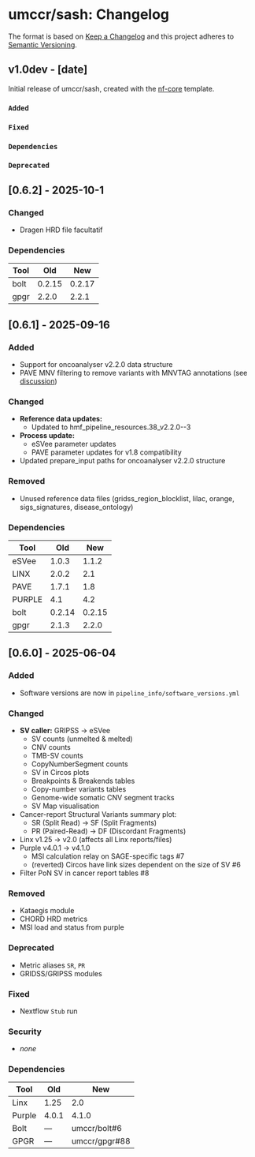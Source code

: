 # umccr/sash: Changelog

The format is based on [Keep a Changelog](https://keepachangelog.com/en/1.0.0/)
and this project adheres to [Semantic Versioning](https://semver.org/spec/v2.0.0.html).

## v1.0dev - [date]

Initial release of umccr/sash, created with the [nf-core](https://nf-co.re/) template.

### `Added`

### `Fixed`

### `Dependencies`

### `Deprecated`

## [0.6.2] - 2025-10-1

### Changed

- Dragen HRD file facultatif

### Dependencies

| Tool | Old | New |
|------|-----|-----|
| bolt | 0.2.15 | 0.2.17 |
| gpgr | 2.2.0 | 2.2.1 |

## [0.6.1] - 2025-09-16

### Added

- Support for oncoanalyser v2.2.0 data structure
- PAVE MNV filtering to remove variants with MNVTAG annotations (see [discussion](https://github.com/umccr/sash/issues/19))

### Changed

- **Reference data updates:**
  - Updated to hmf_pipeline_resources.38_v2.2.0--3
- **Process update:**
  - eSVee parameter updates
  - PAVE parameter updates for v1.8 compatibility
- Updated prepare_input paths for oncoanalyser v2.2.0 structure

### Removed

- Unused reference data files (gridss_region_blocklist, lilac, orange, sigs_signatures, disease_ontology)

### Dependencies

| Tool | Old | New |
|------|-----|-----|
| eSVee | 1.0.3 | 1.1.2 |
| LINX | 2.0.2 | 2.1 |
| PAVE | 1.7.1 | 1.8 |
| PURPLE | 4.1 | 4.2 |
| bolt | 0.2.14 | 0.2.15 |
| gpgr | 2.1.3 | 2.2.0 |

## [0.6.0] - 2025-06-04

### Added

- Software versions are now in `pipeline_info/software_versions.yml`

### Changed

- **SV caller:** GRIPSS → eSVee
  - SV counts (unmelted & melted)
  - CNV counts
  - TMB-SV counts
  - CopyNumberSegment counts
  - SV in Circos plots
  - Breakpoints & Breakends tables
  - Copy-number variants tables
  - Genome-wide somatic CNV segment tracks
  - SV Map visualisation
- Cancer-report Structural Variants summary plot:
  - SR (Split Read) → SF (Split Fragments)
  - PR (Paired-Read) → DF (Discordant Fragments)
- Linx v1.25 → v2.0 (affects all Linx reports/files)
- Purple v4.0.1 → v4.1.0
  - MSI calculation relay on SAGE-specific tags #7
  - (reverted) Circos have link sizes dependent on the size of SV #6
- Filter PoN SV in cancer report tables #8

### Removed

- Kataegis module
- CHORD HRD metrics
- MSI load and status from purple

### Deprecated

- Metric aliases `SR`, `PR`
- GRIDSS/GRIPSS modules

### Fixed

- Nextflow `Stub` run

### Security

- _none_

### Dependencies

| Tool | Old | New |
|------|-----|-----|
| Linx | 1.25 | 2.0 |
| Purple | 4.0.1 | 4.1.0 |
| Bolt | — | umccr/bolt#6 |
| GPGR | — | umccr/gpgr#88 |
